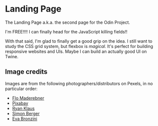 # Landing Page

The Landing Page a.k.a. the second page for the Odin Project.

I'm FREE!!!! I can finally head for the JavaScript killing fields!!

With that said, I'm glad to finally get a good grip on the idea. I still want to study the CSS grid system, but flexbox is *magical*. It's perfect for building responsive websites and UIs. Maybe I can build an actually good UI on Twine.

## Image credits
Images are from the following photographers/distributors on Pexels, in no particular order:
- [Flo  Maderebner](https://www.pexels.com/@fmaderebner/)
- [Pixabay](https://www.pexels.com/@pixabay/)
- [Ryan Klaus](https://www.pexels.com/@ryank/)
- [Simon Berger](https://www.pexels.com/@simon73/)
- [Eva Bronzini](https://www.pexels.com/@eva-bronzini/)
